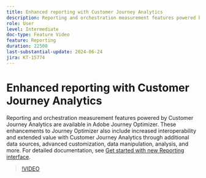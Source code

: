 ```yaml
---
title: Enhanced reporting with Customer Journey Analytics
description: Reporting and orchestration measurement features powered by Customer Journey Analytics are available in Adobe Journey Optimizer. These enhancements to Journey Optimizer also include increased interoperability and extended value with Customer Journey Analytics through additional data sources, advanced customization, data manipulation, analysis, and more.
role: User
level: Intermediate
doc-type: Feature Video
feature: Reporting
duration: 22500
last-substantial-update: 2024-06-24
jira: KT-15774
---
```


# Enhanced reporting with Customer Journey Analytics

Reporting and orchestration measurement features powered by Customer Journey Analytics are available in Adobe Journey Optimizer. These enhancements to Journey Optimizer also include increased interoperability and extended value with Customer Journey Analytics through additional data sources, advanced customization, data manipulation, analysis, and more. 
For detailed documentation, see [Get started with new Reporting interface](https://experienceleague.adobe.com/en/docs/journey-optimizer/using/channel-report/report-gs-cja).

>[!VIDEO](https://video.tv.adobe.com/v/3430413/?learn=on)
